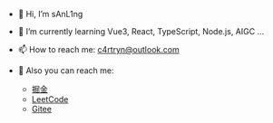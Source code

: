 - 👋 Hi, I’m sAnL1ng
- 🌱 I’m currently learning Vue3, React, TypeScript, Node.js, AIGC ...
- 📫 How to reach me: c4rtryn@outlook.com
- 📍 Also you can reach me:

    - [掘金](https://juejin.cn/user/1480363986654919)
    - [LeetCode](https://leetcode.cn/u/yi-bei-bing-mei-shi-us9/)
    - [Gitee](https://gitee.com/)
